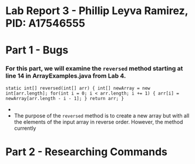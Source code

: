 # Lab Report 3 - Phillip Leyva Ramirez, PID: A17546555
# Part 1 - Bugs

### For this part, we will examine the `reversed` method starting at line 14 in ArrayExamples.java from Lab 4. 

 `static int[] reversed(int[] arr) {
    int[] newArray = new int[arr.length];
    for(int i = 0; i < arr.length; i += 1) {
      arr[i] = newArray[arr.length - i - 1];
    }
    return arr;
  } `


-
- The purpose of the `reversed` method is to create a new array but with all the elements of the input array in reverse order. However, the method currently 


# Part 2 - Researching Commands
